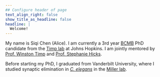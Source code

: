 ```yaml
---
## Configure header of page
text_align_right: false
show_title_as_headline: false
headline: |
  Welcome!
---
```


<!-- this is a subheadline -->
My name is Siqi Chen (Alice). I am currently a 3rd year [BCMB](https://bcmb.bs.jhmi.edu) PhD candidate from the [Timp lab](https://www.timplab.org) at Johns Hopkins. I am jointly mentored by [Prof. Winston Timp](https://www.timplab.org/people/) and [Prof. Stephanie Hicks](https://www.stephaniehicks.com). 

Before starting my PhD, I graduated from Vanderbilt University, where I studied synaptic elimination in [_C. elegans_](https://en.wikipedia.org/wiki/Caenorhabditis_elegans) in the [Miller lab](https://lab.vanderbilt.edu/miller-lab/).
